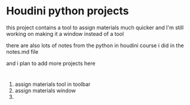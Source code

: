 # Houdini python projects

this project contains a tool to assign materials much quicker
and I'm still working on making it a window instead of a tool

there are also lots of notes from the python in houdini course i did in the notes.md file 

and i plan to add more projects here 

#

1. assign materials tool in toolbar
2. assign materials window
3. 

